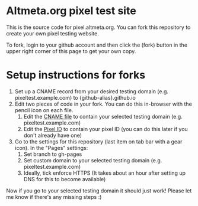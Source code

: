 # Altmeta.org pixel test site

This is the source code for pixel.altmeta.org.  You can fork this repository to create your own pixel testing website.

To fork, login to your github account and then click the (fork) button in the upper right corner of this page to get your own copy.

# Setup instructions for forks

1. Set up a CNAME record from your desired testing domain (e.g. pixeltest.example.com) to {github-alias}.github.io
2. Edit two pieces of code in your fork.  You can do this in-browser with the pencil icon on each file.
    1. Edit the [CNAME file](static/CNAME) to contain your selected testing domain (e.g. pixeltest.example.com)
    2. Edit the [Pixel ID](gatsby-config.js#L40) to contain your pixel ID (you can do this later if you don't already have one)
3. Go to the settings for this repository (last item on tab bar with a gear icon).  In the "Pages" settings:
    1. Set branch to gh-pages
    2. Set custom domain to your selected testing domain (e.g. pixeltest.example.com)
    3. Ideally, tick enforce HTTPS (It takes about an hour after setting up DNS for this to become available)

Now if you go to your selected testing domain it should just work!  Please let me know if there's any missing steps :)
